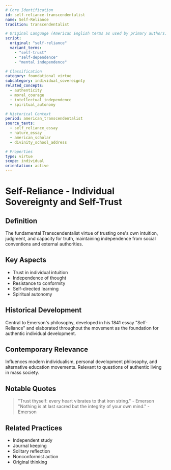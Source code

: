 ```yaml
---
# Core Identification
id: self-reliance-transcendentalist
name: Self-Reliance
tradition: transcendentalist

# Original Language (American English terms as used by primary authors)
script:
  original: "self-reliance"
  variant_terms: 
    - "self-trust"
    - "self-dependence"
    - "mental independence"

# Classification
category: foundational_virtue
subcategory: individual_sovereignty
related_concepts:
  - authenticity
  - moral_courage
  - intellectual_independence
  - spiritual_autonomy

# Historical Context
period: american_transcendentalist
source_texts:
  - self_reliance_essay
  - nature_essay
  - american_scholar
  - divinity_school_address

# Properties
type: virtue
scope: individual
orientation: active
---
```


# Self-Reliance - Individual Sovereignty and Self-Trust

## Definition
The fundamental Transcendentalist virtue of trusting one's own intuition, judgment, and capacity for truth, maintaining independence from social conventions and external authorities.

## Key Aspects
- Trust in individual intuition
- Independence of thought
- Resistance to conformity
- Self-directed learning
- Spiritual autonomy

## Historical Development
Central to Emerson's philosophy, developed in his 1841 essay "Self-Reliance" and elaborated throughout the movement as the foundation for authentic individual development.

## Contemporary Relevance
Influences modern individualism, personal development philosophy, and alternative education movements. Relevant to questions of authentic living in mass society.

## Notable Quotes
> "Trust thyself: every heart vibrates to that iron string." - Emerson
> "Nothing is at last sacred but the integrity of your own mind." - Emerson

## Related Practices
- Independent study
- Journal keeping
- Solitary reflection
- Nonconformist action
- Original thinking